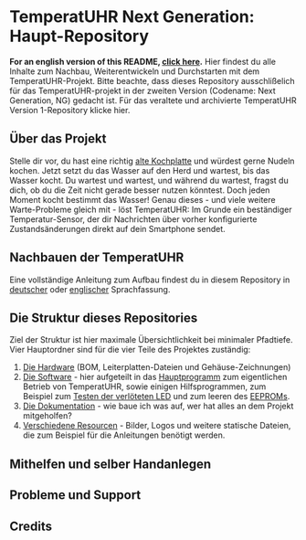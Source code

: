 # TemperatUHR Next Generation: Haupt-Repository

**For an english version of this README, [click here](https://github.com/PaulGoldschmidt/TemperatUHR/blob/main/README_EN.md).**
Hier findest du alle Inhalte zum Nachbau, Weiterentwickeln und Durchstarten mit dem TemperatUHR-Projekt. Bitte beachte, dass dieses Repository ausschlißelich für das TemperatUHR-projekt in der zweiten Version (Codename: Next Generation, NG) gedacht ist. Für das veraltete und archivierte TemperatUHR Version 1-Repository klicke hier.

## Über das Projekt

Stelle dir vor, du hast eine richtig [alte Kochplatte](https://www.kuechen-atlas.de/kuechenplanung/kochfelder/massekochfeld/) und würdest gerne Nudeln kochen. Jetzt setzt du das Wasser auf den Herd und wartest, bis das Wasser kocht. Du wartest und wartest, und während du wartest, fragst du dich, ob du die Zeit nicht gerade besser nutzen könntest. Doch jeden Moment kocht bestimmt das Wasser!
Genau dieses - und viele weitere Warte-Probleme gleich mit - löst TemperatUHR: Im Grunde ein beständiger Temperatur-Sensor, der dir Nachrichten über vorher konfigurierte Zustandsänderungen direkt auf dein Smartphone sendet.

## Nachbauen der TemperatUHR

Eine vollständige Anleitung zum Aufbau findest du in diesem Repository in [deutscher](https://github.com/PaulGoldschmidt/TemperatUHR/blob/main/2_DOCUMENTATION/building_instructions.md) oder [englischer](https://github.com/PaulGoldschmidt/TemperatUHR/blob/main/2_DOCUMENTATION/en-building_instructions.md) Sprachfassung.

## Die Struktur dieses Repositories

Ziel der Struktur ist hier maximale Übersichtlichkeit bei minimaler Pfadtiefe. Vier Hauptordner sind für die vier Teile des Projektes zuständig:

1. [Die Hardware](https://github.com/PaulGoldschmidt/TemperatUHR/tree/main/0_HARDWARE/) (BOM, Leiterplatten-Dateien und Gehäuse-Zeichnungen)
2. [Die Software](https://github.com/PaulGoldschmidt/TemperatUHR/tree/main/1_SOFTWARE) - hier aufgeteilt in das [Hauptprogramm](https://github.com/PaulGoldschmidt/TemperatUHR/tree/main/1_SOFTWARE/TemperatUHR-NG) zum eigentlichen Betrieb von TemperatUHR, sowie einigen Hilfsprogrammen, zum Beispiel zum [Testen der verlöteten LED](https://github.com/PaulGoldschmidt/TemperatUHR/tree/main/1_SOFTWARE/LED_Tester) und zum leeren des [EEPROMs](https://github.com/PaulGoldschmidt/TemperatUHR/tree/main/1_SOFTWARE/EEPROM_Cleaner).
3. [Die Dokumentation](https://github.com/PaulGoldschmidt/TemperatUHR/tree/main/2_DOCUMENTATION) - wie baue ich was auf, wer hat alles an dem Projekt mitgeholfen?
4. [Verschiedene Resourcen](https://github.com/PaulGoldschmidt/TemperatUHR/tree/main/3_RESOURCES/) - Bilder, Logos und weitere statische Dateien, die zum Beispiel für die Anleitungen benötigt werden.

## Mithelfen und selber Handanlegen



## Probleme und Support



## Credits
